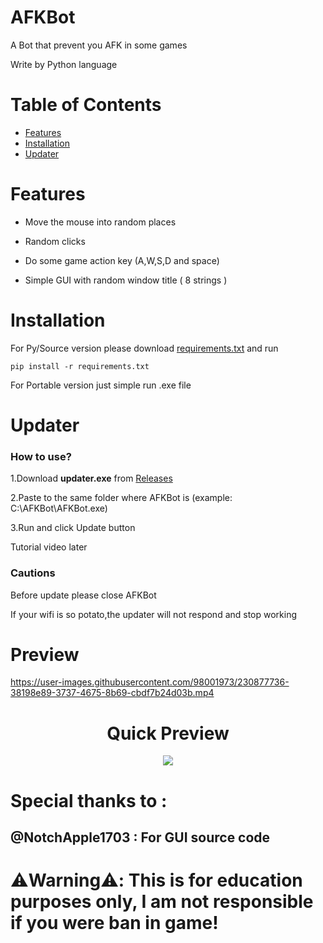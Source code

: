 # AFKBot

A Bot that prevent you AFK in some games

Write by Python language
<!-- TABLE OF CONTENTS -->
# Table of Contents

- [Features](#features)
- [Installation](#installation)
- [Updater](#updater)

# Features
- Move the mouse into random places

- Random clicks

- Do some game action key (A,W,S,D and space)

- Simple GUI with random window title ( 8 strings )

# Installation
For Py/Source version please download [requirements.txt](https://github.com/gorouflex/afkbot/files/11384655/requirements.txt) and run 
```
pip install -r requirements.txt 
```

For Portable version just simple run .exe file

# Updater 
### How to use?
1.Download **updater.exe** from [Releases](https://github.com/gorouflex/afkbot/releases)

2.Paste to the same folder where AFKBot is (example: C:\AFKBot\AFKBot.exe)

3.Run and click Update button

Tutorial video later

### Cautions
Before update please close AFKBot

If your wifi is so potato,the updater will not respond and stop working

# Preview

https://user-images.githubusercontent.com/98001973/230877736-38198e89-3737-4675-8b69-cbdf7b24d03b.mp4
        
<p align="center">
<h1 align="center">Quick Preview</h1>
</p>

<p align="center">          
  <img src="https://user-images.githubusercontent.com/98001973/230878016-8bf3cc30-fc20-4332-b42f-d252ab799545.png">
</p>
           
<p align="center">
<h1 align="center"> </h1>
</p>

# Special thanks to :

## @NotchApple1703 : For GUI source code

# ⚠️Warning⚠️: This is for education purposes only, I am not responsible if you were ban in game!
